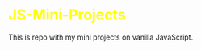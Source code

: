 # <font color="yellow">JS-Mini-Projects</font>
This is repo with my mini projects on vanilla JavaScript.


